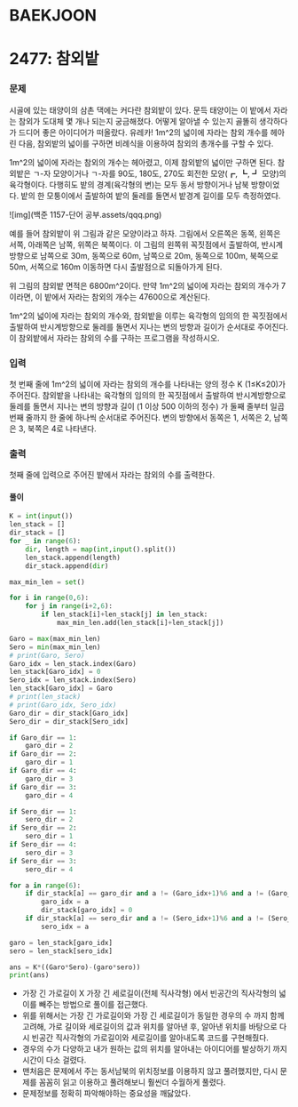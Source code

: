 # BAEKJOON

# 2477: 참외밭

### 문제

시골에 있는 태양이의 삼촌 댁에는 커다란 참외밭이 있다. 문득 태양이는 이 밭에서 자라는 참외가 도대체 몇 개나 되는지 궁금해졌다. 어떻게 알아낼 수 있는지 골똘히 생각하다가 드디어 좋은 아이디어가 떠올랐다. 유레카! 1m^2의 넓이에 자라는 참외 개수를 헤아린 다음, 참외밭의 넓이를 구하면 비례식을 이용하여 참외의 총개수를 구할 수 있다.

1m^2의 넓이에 자라는 참외의 개수는 헤아렸고, 이제 참외밭의 넓이만 구하면 된다. 참외밭은 ㄱ-자 모양이거나 ㄱ-자를 90도, 180도, 270도 회전한 모양(┏, ┗, ┛ 모양)의 육각형이다. 다행히도 밭의 경계(육각형의 변)는 모두 동서 방향이거나 남북 방향이었다. 밭의 한 모퉁이에서 출발하여 밭의 둘레를 돌면서 밭경계 길이를 모두 측정하였다.

![img](백준 1157-단어 공부.assets/qqq.png)

예를 들어 참외밭이 위 그림과 같은 모양이라고 하자. 그림에서 오른쪽은 동쪽, 왼쪽은 서쪽, 아래쪽은 남쪽, 위쪽은 북쪽이다. 이 그림의 왼쪽위 꼭짓점에서 출발하여, 반시계방향으로 남쪽으로 30m, 동쪽으로 60m, 남쪽으로 20m, 동쪽으로 100m, 북쪽으로 50m, 서쪽으로 160m 이동하면 다시 출발점으로 되돌아가게 된다.

위 그림의 참외밭  면적은 6800m^2이다. 만약 1m^2의 넓이에 자라는 참외의 개수가 7이라면, 이 밭에서 자라는 참외의 개수는 47600으로 계산된다.

1m^2의 넓이에 자라는 참외의 개수와, 참외밭을 이루는 육각형의 임의의 한 꼭짓점에서 출발하여 반시계방향으로 둘레를 돌면서 지나는 변의 방향과 길이가 순서대로 주어진다. 이 참외밭에서 자라는 참외의 수를 구하는 프로그램을 작성하시오.

### 입력

첫 번째 줄에 1m^2의 넓이에 자라는 참외의 개수를 나타내는 양의 정수 K (1≤K≤20)가 주어진다. 참외밭을 나타내는 육각형의 임의의 한 꼭짓점에서 출발하여 반시계방향으로 둘레를 돌면서 지나는 변의 방향과 길이 (1 이상 500 이하의 정수) 가 둘째 줄부터 일곱 번째 줄까지 한 줄에 하나씩 순서대로 주어진다. 변의 방향에서 동쪽은 1, 서쪽은 2, 남쪽은 3, 북쪽은 4로 나타낸다.

### 출력

첫째 줄에 입력으로 주어진 밭에서 자라는 참외의 수를 출력한다.



#### 풀이

```python
K = int(input())
len_stack = []
dir_stack = []
for _ in range(6):
    dir, length = map(int,input().split())
    len_stack.append(length)
    dir_stack.append(dir)

max_min_len = set()

for i in range(0,6):
    for j in range(i+2,6):
        if len_stack[i]+len_stack[j] in len_stack:
            max_min_len.add(len_stack[i]+len_stack[j])

Garo = max(max_min_len)
Sero = min(max_min_len)
# print(Garo, Sero)
Garo_idx = len_stack.index(Garo)
len_stack[Garo_idx] = 0
Sero_idx = len_stack.index(Sero)
len_stack[Garo_idx] = Garo
# print(len_stack)
# print(Garo_idx, Sero_idx)
Garo_dir = dir_stack[Garo_idx]
Sero_dir = dir_stack[Sero_idx]

if Garo_dir == 1:
    garo_dir = 2
if Garo_dir == 2:
    garo_dir = 1
if Garo_dir == 4:
    garo_dir = 3
if Garo_dir == 3:
    garo_dir = 4

if Sero_dir == 1:
    sero_dir = 2
if Sero_dir == 2:
    sero_dir = 1
if Sero_dir == 4:
    sero_dir = 3
if Sero_dir == 3:
    sero_dir = 4

for a in range(6):
    if dir_stack[a] == garo_dir and a != (Garo_idx+1)%6 and a != (Garo_idx-1)%6 and a != (Sero_idx+1)%6 and a != (Sero_idx-1)%6:
        garo_idx = a
        dir_stack[garo_idx] = 0
    if dir_stack[a] == sero_dir and a != (Sero_idx+1)%6 and a != (Sero_idx-1)%6 and a != (Garo_idx+1)%6 and a != (Garo_idx-1)%6:
        sero_idx = a

garo = len_stack[garo_idx]
sero = len_stack[sero_idx]

ans = K*((Garo*Sero)-(garo*sero))
print(ans)
```

- 가장 긴 가로길이 X 가장 긴 세로길이(전체 직사각형) 에서 빈공간의 직사각형의 넓이를 빼주는 방법으로 풀이를 접근했다.
- 위를 위해서는 가장 긴 가로길이와 가장 긴 세로길이가 동일한 경우의 수 까지 함께 고려해, 가로 길이와 세로길이의 값과 위치를 알아낸 후, 알아낸 위치를 바탕으로 다시 빈공간 직사각형의 가로길이와 세로길이를 알아내도록 코드를 구현해줬다.
- 경우의 수가 다양하고 내가 원하는 값의 위치를 알아내는 아이디어를 발상하기 까지 시간이 다소 걸렸다. 
- 맨처음은 문제에서 주는 동서남북의 위치정보를 이용하지 않고 풀려했지만, 다시 문제를 꼼꼼히 읽고 이용하고 풀려해보니 훨씬더 수월하게 풀렸다.
- 문제정보를 정확히 파악해야하는 중요성을 깨닳았다.